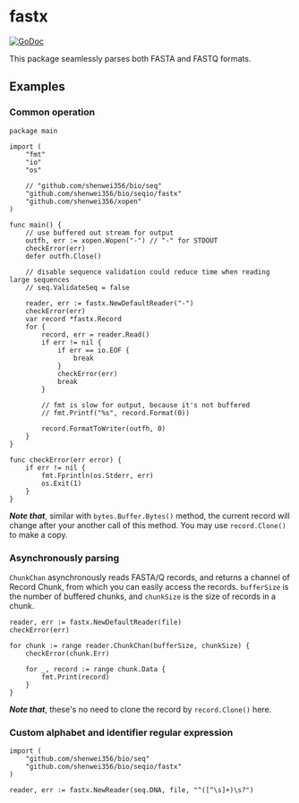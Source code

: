 # fastx

[![GoDoc](https://godoc.org/github.com/shenwei356/bio?status.svg)](https://godoc.org/github.com/shenwei356/bio/seqio/fastx)

This package seamlessly parses both FASTA and FASTQ formats.

## Examples


### Common operation

    package main

    import (
    	"fmt"
    	"io"
    	"os"

    	// "github.com/shenwei356/bio/seq"
    	"github.com/shenwei356/bio/seqio/fastx"
    	"github.com/shenwei356/xopen"
    )

    func main() {
    	// use buffered out stream for output
    	outfh, err := xopen.Wopen("-") // "-" for STDOUT
    	checkError(err)
    	defer outfh.Close()

    	// disable sequence validation could reduce time when reading large sequences
    	// seq.ValidateSeq = false

    	reader, err := fastx.NewDefaultReader("-")
    	checkError(err)
    	var record *fastx.Record
    	for {
    		record, err = reader.Read()
    		if err != nil {
    			if err == io.EOF {
    				break
    			}
    			checkError(err)
    			break
    		}

    		// fmt is slow for output, because it's not buffered
    		// fmt.Printf("%s", record.Format(0))

    		record.FormatToWriter(outfh, 0)
    	}
    }

    func checkError(err error) {
    	if err != nil {
    		fmt.Fprintln(os.Stderr, err)
    		os.Exit(1)
    	}
    }


***Note that***, similar with `bytes.Buffer.Bytes()` method,
the current record will change after your another call of this method.
You may use `record.Clone()` to make a copy.

### Asynchronously parsing

`ChunkChan` asynchronously reads FASTA/Q records, and returns a channel of
Record Chunk, from which you can easily access the records.
`bufferSize` is the number of buffered chunks, and `chunkSize` is the size
of records in a chunk.

    reader, err := fastx.NewDefaultReader(file)
    checkError(err)

    for chunk := range reader.ChunkChan(bufferSize, chunkSize) {
        checkError(chunk.Err)

        for _, record := range chunk.Data {
            fmt.Print(record)
        }
    }

***Note that***, these's no need to clone the record by `record.Clone()` here.

### Custom alphabet and identifier regular expression

    import (
        "github.com/shenwei356/bio/seq"
        "github.com/shenwei356/bio/seqio/fastx"
    )

    reader, err := fastx.NewReader(seq.DNA, file, "^([^\s]+)\s?")
